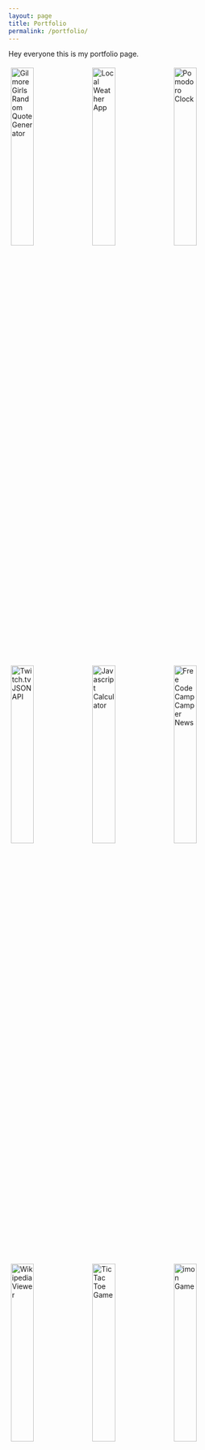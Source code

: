 ```yaml
---
layout: page
title: Portfolio
permalink: /portfolio/
---
```

Hey everyone this is my portfolio page.

<style type="text/css">
    img {
        float: left;
        width: 30%;
        padding: 1%;
    }
</style>

<a href="http://codepen.io/kirakirakira/full/OyJbwX/" target="_blank"><img src="http://i77.photobucket.com/albums/j49/kirakirakira7/Screen%20Shot%202015-09-05%20at%208.56.38%20AM_zpszgozbsbx.png" alt="Gilmore Girls Random Quote Generator"/></a>
<a href="http://codepen.io/kirakirakira/full/PPwbMN/" target="_blank"><img src="http://i77.photobucket.com/albums/j49/kirakirakira7/Screen%20Shot%202015-09-07%20at%202.53.22%20PM_zpse3rg5qhm.png" alt="Local Weather App"/></a>
<a href="http://codepen.io/kirakirakira/full/XmbEGO/" target="_blank"><img src="http://i77.photobucket.com/albums/j49/kirakirakira7/Screen%20Shot%202015-09-26%20at%208.44.10%20PM_zps2hgj2vil.png" alt="Pomodoro Clock"/></a>

<a href="http://codepen.io/kirakirakira/full/zvoEpM/" target="_blank"><img src="http://i77.photobucket.com/albums/j49/kirakirakira7/twitchtv%20api_zpsuustfi6x.png" alt="Twitch.tv JSON API"/></a>
<a href="http://codepen.io/kirakirakira/full/LpjZzg/" target="_blank"><img src="http://i77.photobucket.com/albums/j49/kirakirakira7/javascriptcalculator_zpsurvmrarg.png" alt="Javascript Calculator"/></a>
<a href="http://codepen.io/kirakirakira/full/meKxwJ/" target="_blank"><img src="http://i77.photobucket.com/albums/j49/kirakirakira7/fcc%20camper%20news_zpscs5x41ty.png" alt="Free Code Camp Camper News"/></a>

<a href="http://codepen.io/kirakirakira/pen/avqNQg" target="_blank"><img src="http://i77.photobucket.com/albums/j49/kirakirakira7/wiki%20viewer_zps11buz2yk.png" alt="Wikipedia Viewer"/></a>
<a href="http://codepen.io/kirakirakira/full/JYxvKr/" target="_blank"><img src="http://i77.photobucket.com/albums/j49/kirakirakira7/tictactoe_zpsyhyxn5gm.png" alt="Tic Tac Toe Game"/></a>
<a href="http://codepen.io/kirakirakira/full/epqpmW/" target="_blank"><img src="http://i77.photobucket.com/albums/j49/kirakirakira7/Simon_zps9wxbfidh.png" alt="imon Game"/></a>